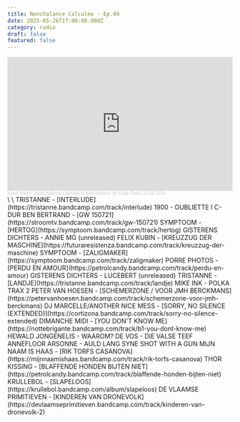 ```yaml
---
title: Nonchalance Calculée - Ep.49
date: 2025-05-26T17:00:00.000Z
category: radio
draft: false
featured: false
---
```

<iframe width="100%" height="300" scrolling="no" frameborder="no" allow="autoplay" src="https://w.soundcloud.com/player/?url=https%3A//api.soundcloud.com/tracks/2105170914&color=%23384337&auto_play=false&hide_related=false&show_comments=true&show_user=true&show_reposts=false&show_teaser=true&visual=true"></iframe><div style="font-size: 10px; color: #cccccc;line-break: anywhere;word-break: normal;overflow: hidden;white-space: nowrap;text-overflow: ellipsis; font-family: Interstate,Lucida Grande,Lucida Sans Unicode,Lucida Sans,Garuda,Verdana,Tahoma,sans-serif;font-weight: 100;"><a href="https://soundcloud.com/kioskradio" title="Kiosk Radio" target="_blank" style="color: #cccccc; text-decoration: none;">Kiosk Radio</a> · <a href="https://soundcloud.com/kioskradio/nonchalance-calculee-w-alex-deforce-kiosk-radio-26052025" title="Nonchalance Calculée w Alex Deforce @ Kiosk Radio 26.05.2025" target="_blank" style="color: #cccccc; text-decoration: none;">Nonchalance Calculée w Alex Deforce @ Kiosk Radio 26.05.2025</a></div>\
\
TRISTANNE - [INTERLUDE](https://tristanne.bandcamp.com/track/interlude)
1900 - OUBLIETTE I C-DUR
BEN BERTRAND - [GW 150721](https://stroomtv.bandcamp.com/track/gw-150721)
SYMPTOOM - [HERTOG](https://symptoom.bandcamp.com/track/hertog)
GISTERENS DICHTERS - ANNIE MG (unreleased)
FELIX KUBIN - [KREUZZUG DER MASCHINE](https://futuraresistenza.bandcamp.com/track/kreuzzug-der-maschine)
SYMPTOOM - [ZALIGMAKER](https://symptoom.bandcamp.com/track/zaligmaker)
PORRE PHOTOS - [PERDU EN AMOUR](https://petrolcandy.bandcamp.com/track/perdu-en-amour)
GISTERENS DICHTERS - LUCEBERT (unreleased)
TRISTANNE - [LANDJE](https://tristanne.bandcamp.com/track/landje)
MIKE INK - POLKA TRAX 2
PETER VAN HOESEN - [SCHEMERZONE / VOOR JMH BERCKMANS](https://petervanhoesen.bandcamp.com/track/schemerzone-voor-jmh-berckmans)
DJ MARCELLE/ANOTHER NICE MESS - [SORRY, NO SILENCE (EXTENDED)](https://cortizona.bandcamp.com/track/sorry-no-silence-extended)
DIMANCHE MIDI - [YOU DON'T KNOW ME](https://nottebrigante.bandcamp.com/track/b1-you-dont-know-me)
HEWALD JONGENELIS - WAAROM?
DE VOS - DIE VALSE TEEF
ANNEFLOOR ARSONNE - AULD LANG SYNE SHOT WITH A GUN
MIJN NAAM IS HAAS - [RIK TORFS CASANOVA](https://mijnnaamishaas.bandcamp.com/track/rik-torfs-casanova)
THOR KISSING - [BLAFFENDE HONDEN BIJTEN NIET](https://petrolcandy.bandcamp.com/track/blaffende-honden-bijten-niet)
KRULLEBOL - [SLAPELOOS](https://krullebol.bandcamp.com/album/slapeloos)
DE VLAAMSE PRIMITIEVEN - [KINDEREN VAN DRONEVOLK](https://devlaamseprimitieven.bandcamp.com/track/kinderen-van-dronevolk-2)

